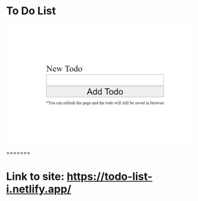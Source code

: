 # To Do List

![Design preview](/todo-img.png)

=======

# Link to site: https://todo-list-i.netlify.app/
